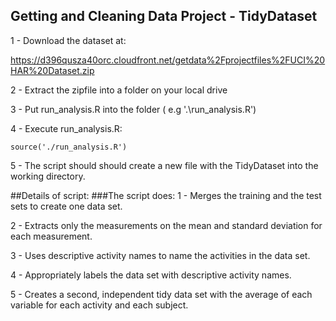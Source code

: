 ## Getting and Cleaning Data Project - TidyDataset

1 - Download the dataset at:
 
  https://d396qusza40orc.cloudfront.net/getdata%2Fprojectfiles%2FUCI%20HAR%20Dataset.zip

2 - Extract the zipfile into a folder on your local drive

3 - Put run_analysis.R into the folder ( e.g '.\run_analysis.R')

4 - Execute run_analysis.R:

```{r}
source('./run_analysis.R')
```

5 - The script should should create a new file with the TidyDataset into the working directory.

##Details of script:
###The script does:
1 - Merges the training and the test sets to create one data set.

2 - Extracts only the measurements on the mean and standard deviation for each measurement.

3 - Uses descriptive activity names to name the activities in the data set.

4 - Appropriately labels the data set with descriptive activity names.

5 - Creates a second, independent tidy data set with the average of each variable for each activity and each subject.
